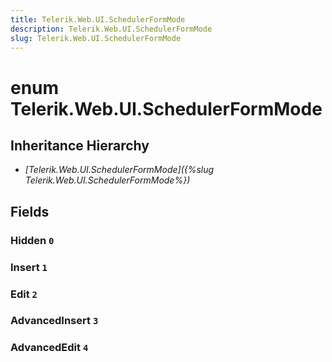 ```yaml
---
title: Telerik.Web.UI.SchedulerFormMode
description: Telerik.Web.UI.SchedulerFormMode
slug: Telerik.Web.UI.SchedulerFormMode
---
```


# enum Telerik.Web.UI.SchedulerFormMode

## Inheritance Hierarchy

* *[Telerik.Web.UI.SchedulerFormMode]({%slug Telerik.Web.UI.SchedulerFormMode%})*

## Fields

### Hidden `0`

### Insert `1`

### Edit `2`

### AdvancedInsert `3`

### AdvancedEdit `4`


